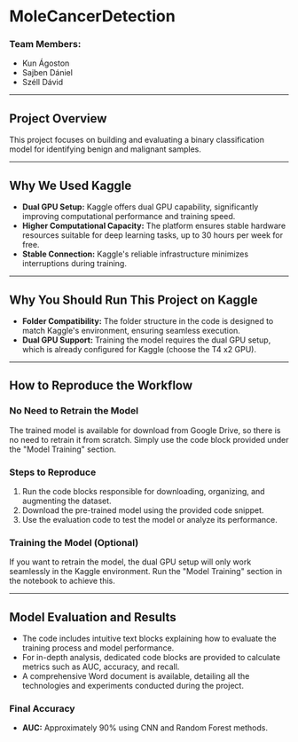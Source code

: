 # MoleCancerDetection

### Team Members:
- Kun Ágoston  
- Sajben Dániel 
- Széll Dávid

---

## Project Overview  
This project focuses on building and evaluating a binary classification model for identifying benign and malignant samples.

---

## Why We Used Kaggle  
- **Dual GPU Setup:** Kaggle offers dual GPU capability, significantly improving computational performance and training speed.  
- **Higher Computational Capacity:** The platform ensures stable hardware resources suitable for deep learning tasks, up to 30 hours per week for free.  
- **Stable Connection:** Kaggle's reliable infrastructure minimizes interruptions during training.  

---

## Why You Should Run This Project on Kaggle  
- **Folder Compatibility:** The folder structure in the code is designed to match Kaggle's environment, ensuring seamless execution.  
- **Dual GPU Support:** Training the model requires the dual GPU setup, which is already configured for Kaggle (choose the T4 x2 GPU).  

---

## How to Reproduce the Workflow  

### No Need to Retrain the Model  
The trained model is available for download from Google Drive, so there is no need to retrain it from scratch. Simply use the code block provided under the "Model Training" section.  

### Steps to Reproduce  
1. Run the code blocks responsible for downloading, organizing, and augmenting the dataset.  
2. Download the pre-trained model using the provided code snippet.  
3. Use the evaluation code to test the model or analyze its performance.  

### Training the Model (Optional)  
If you want to retrain the model, the dual GPU setup will only work seamlessly in the Kaggle environment. Run the "Model Training" section in the notebook to achieve this.  

---

## Model Evaluation and Results  
- The code includes intuitive text blocks explaining how to evaluate the training process and model performance.  
- For in-depth analysis, dedicated code blocks are provided to calculate metrics such as AUC, accuracy, and recall.  
- A comprehensive Word document is available, detailing all the technologies and experiments conducted during the project.  

### Final Accuracy  
- **AUC:** Approximately 90% using CNN and Random Forest methods.  
